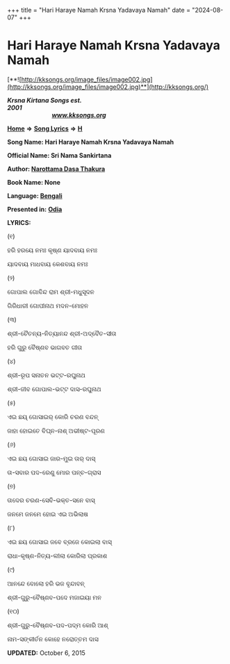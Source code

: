 +++
title = "Hari Haraye Namah Krsna Yadavaya Namah"
date = "2024-08-07"
+++

# Hari Haraye Namah Krsna Yadavaya Namah
[**![http://kksongs.org/image_files/image002.jpg](http://kksongs.org/image_files/image002.jpg)**](http://kksongs.org/)

**_Krsna Kirtana Songs est. 2001_**                                                                                                                                                 **_www.kksongs.org_**

[**Home**](http://kksongs.org/) **⇒** [**Song Lyrics**](http://kksongs.org/lyrics.html) **⇒** [**H**](http://kksongs.org/songs/song_h.html)

**Song Name: Hari Haraye Namah Krsna Yadavaya Namah**

**Official Name: Sri Nama Sankirtana**

**Author: [Narottama Dasa Thakura](http://kksongs.org/authors/list/narottama.html)**

**Book Name: None**

**Language: [Bengali](http://kksongs.org/language/list/bengali.html)**

**Presented in:** [**Odia**](http://kksongs.org/unicode/odia.html) 

**LYRICS:**

(୧)

ହରି ହରୟେ ନମଃ କୃଷ୍ଣ ୟାଦବାୟ ନମଃ

ୟାଦବାୟ ମାଧବାୟ କେଶବାୟ ନମଃ

(୨)

ଗୋପାଲ ଗୋବିନ୍ଦ ରାମ ଶ୍ରୀ\-ମଧୁସୂଦନ

ଗିରିଧାରୀ ଗୋପୀନାଥ ମଦନ\-ମୋହନ

(୩)

ଶ୍ରୀ\-ଚୈତନ୍ୟ\-ନିତ୍ୟାନନ୍ଦ ଶ୍ରୀ\-ଅଦ୍ବୈତ\-ସୀତା

ହରି ଗୁରୁ ବୈଷ୍ଣବ ଭାଗବତ ଗୀତା

(୪)

ଶ୍ରୀ\-ରୂପ ସନାତନ ଭଟ୍ଟ\-ରଘୁନାଥ

ଶ୍ରୀ\-ଜୀବ ଗୋପାଲ\-ଭଟ୍ଟ ଦାସ\-ରଘୁନାଥ

(୫)

ଏଇ ଛୟ୍ ଗୋସାଇର୍ କୋରି ଚରଣ ବନ୍ଦନ୍

ଜାହା ହୋଇତେ ବିଘ୍ନ\-ନାଶ୍ ଅଭୀଷ୍ଟ\-ପୂରଣ

(୬)

ଏଇ ଛୟ ଗୋସାଇ ଜାର\-ମୁଇ ତାର୍ ଦାସ୍

ତା\-ସବାର ପଦ\-ରେଣୁ ମୋର ପନ୍ଚ\-ଗ୍ରାସ

(୭)

ତାଦେର ଚରଣ\-ସେବି\-ଭକ୍ତ\-ସନେ ବାସ୍

ଜନମେ ଜନମେ ହୋଇ ଏଇ ଅଭିଲାଷ

(୮)

ଏଇ ଛୟ ଗୋସାଇ ଜବେ ବ୍ରଜେ କୋଇଲା ବାସ୍

ରାଧା\-କୃଷ୍ଣ\-ନିତ୍ୟ\-ଲୀଲା କୋରିଲା ପ୍ରକାଶ

(୯)

ଆନନ୍ଦେ ବୋଲୋ ହରି ଭଜ ବୃନ୍ଦାବନ୍

ଶ୍ରୀ\-ଗୁରୁ\-ବୈଷ୍ଣବ\-ପଦେ ମଜାଇୟା ମନ

(୧୦)

ଶ୍ରୀ\-ଗୁରୁ\-ବୈଷ୍ଣବ\-ପଦ\-ପଦ୍ମ କୋରି ଆଶ୍

ନାମ\-ସଙ୍କୀର୍ତନ କୋହେ ନରୋତ୍ତମ ଦାସ

**UPDATED:** October 6, 2015